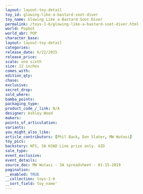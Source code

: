 ```yaml
---
layout: layout-toy-detail 
toy_id: glowing-like-a-bastard-soot-diver
toy_name: Glowing Like a Bastard Soot Diver
permalink: /toys-1-6/glowing-like-a-bastard-soot-diver.html
world: Popbot
world_abr: POP
character_base: 
layout: layout-toy-detail
categories: 
release_date: 6/22/2015
release_price: 
scale: one sixth
size: 12 inches
comes_with: 
edition_qty: 
chase: 
exclusive: 
secret_drop: 
sold_where: 
bamba_points: 
packaging_type: 
product_code_/_link: N/A
designer: Ashley Wood
makers: 
points_of_articulation: 
variants: 
you_might_also_like: 
article_contributors: [Phil Back, Don Slater, MW Wutasi]
toy_pics: 
backstory: NFS, 3A H3AD Line prize only. GID
sale_type: 
event_exclusive: 
event_details: 
source_doc: MW Wutasi - 3A spreadsheet - 01-15-2019
pagination: 
__enabled: TRUE
__collection: toys-1-6
__sort_field: toy_name'
---
```

